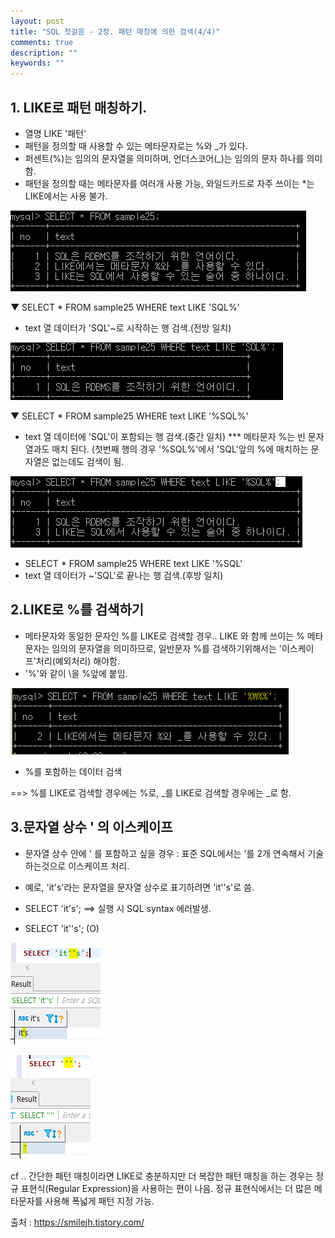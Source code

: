 ```yaml
---
layout: post
title: "SQL 첫걸음 - 2장. 패턴 매칭에 의한 검색(4/4)" 
comments: true
description: ""
keywords: ""
---
```


## 1. LIKE로 패턴 매칭하기.
- 열명 LIKE '패턴'
- 패턴을 정의할 때 사용할 수 있는 메타문자로는 %와 _가 있다. 
- 퍼센트(%)는 임의의 문자열을 의미하며, 언더스코어(_)는 임의의 문자 하나를 의미함.
- 패턴을 정의할 때는 메타문자를 여러개 사용 가능, 와일드카드로 자주 쓰이는 *는 LIKE에서는 사용
불가.

![99A0D54D5B850E842C](/images/sql_first_step/99A0D54D5B850E842C.png)

▼ SELECT * FROM sample25 WHERE text LIKE 'SQL%'

- text 열 데이터가  'SQL'~로 시작하는 행 검색.(전방 일치)

![998E97425B850EB20C](/images/sql_first_step/998E97425B850EB20C.png)

▼ SELECT * FROM sample25 WHERE text LIKE '%SQL%'
- text 열 데이터에  'SQL'이 포함되는 행 검색.(중간 일치)
*** 메타문자 %는 빈 문자열과도 매치 된다. (첫번째 행의 경우 '%SQL%'에서 'SQL'앞의 %에 매치하는 문자열은 없는데도 검색이 됨. 

![99DB80485B850F052A](/images/sql_first_step/99DB80485B850F052A.png)

- SELECT * FROM sample25 WHERE text LIKE '%SQL'
- text 열 데이터가  ~'SQL'로 끝나는 행 검색.(후방 일치)


## 2.LIKE로 %를 검색하기

- 메타문자와 동일한 문자인 %를 LIKE로 검색할 경우..
LIKE 와 함께 쓰이는 % 메타문자는 임의의 문자열을 의미하므로,  일반문자 %를 검색하기위해서는 '이스케이프'처리(예외처리) 해야함.
- '\%'와 같이 \을 %앞에 붙임.

![999522425B850F3139](/images/sql_first_step/999522425B850F3139.png)

- %를 포함하는 데이터 검색


==> %를 LIKE로 검색할 경우에는 \%로, _를 LIKE로 검색할 경우에는 \_로 함.


## 3.문자열 상수 ' 의 이스케이프 

- 문자열 상수 안에 ' 를 포함하고 싶을 경우 :  표준 SQL에서는 '를 2개 연속해서 기술하는것으로 이스케이프 처리.

- 예로, 'it's'라는 문자열을 문자열 상수로 표기하려면 'it''s'로 씀.
- SELECT 'it's';  ==>   실행 시 SQL syntax 에러발생.
- SELECT 'it''s'; (O) 

![99FDE64E5B850FF51F](/images/sql_first_step/99FDE64E5B850FF51F.png)

![9907EA445B85100728](/images/sql_first_step/9907EA445B85100728.png)

cf .. 간단한 패턴 매칭이라면 LIKE로 충분하지만 더 복잡한 패턴 매칭을 하는 경우는 정규 표현식(Regular Expression)을 사용하는 편이 나음. 정규 표현식에서는 더 많은 메타문자를 사용해 폭넓게 패턴 지정 가능.


출처 : https://smilejh.tistory.com/